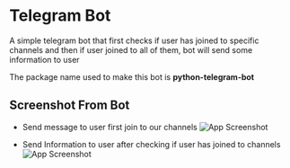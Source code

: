 
# Telegram Bot

A simple telegram bot that first checks if user has joined to specific channels and then if user joined to all of them, bot will send some information to user

The package name used to make this bot is **python-telegram-bot**


## Screenshot From Bot
 - Send message to user first join to our channels
  ![App Screenshot](http://parsiweb.iapp.ir/Screenshot-2024-04-18-220014.png)
<!-- <img src="https://parsiweb.iapp.ir/Screenshot%202024-04-18%20220014.png" width="500" height="500"> -->
 - Send Information to user after checking if user has joined to channels
 ![App Screenshot](http://parsiweb.iapp.ir/Screenshot-2024-04-18-215238.png)
<!-- <img src="https://parsiweb.iapp.ir/Screenshot%202024-04-18%20215238.png" width="500" height="500"> -->

